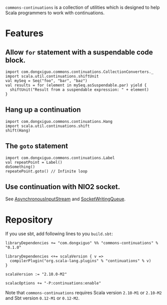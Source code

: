 `commons-continuations` is a collection of utilities which is designed to help Scala programmers to work with continuations.

# Features

## Allow `for` statement with a suspendable code block.

	import com.dongxiguo.commons.continuations.CollectionConverters._
	import scala.util.continuations.shiftUnit
	val mySeq = Seq("foo", "bar", "baz")
	val results = for (element in mySeq.asSuspendable.par) yield {
	  shiftUnit("Result from a suspendable expression: " + element)
	}

## Hang up a continuation

	import com.dongxiguo.commons.continuations.Hang
	import scala.util.continuations.shift
	shift(Hang)

## The `goto` statement

	import com.dongxiguo.commons.continuations.Label
	val repeatPoint = Label()
	doSomething()
	repeatePoint.goto() // Infinite loop

## Use continuation with NIO2 socket.

See [AsynchronousInputStream](https://github.com/Atry/commons-continuations/blob/master/src/main/scala/com/dongxiguo/commons/continuations/io/AsynchronousInputStream.scala)
and [SocketWritingQueue](https://github.com/Atry/commons-continuations/blob/master/src/main/scala/com/dongxiguo/commons/continuations/io/SocketWritingQueue.scala).

# Repository

If you use sbt, add following lines to you `build.sbt`:
	
	libraryDependencies += "com.dongxiguo" %% "commons-continuations" % "0.1.0"
	
	libraryDependencies <+= scalaVersion { v =>
	  compilerPlugin("org.scala-lang.plugins" % "continuations" % v)
	}
	
	scalaVersion := "2.10.0-M2"
	
	scalacOptions += "-P:continuations:enable"

Note that `commons-continuations` requires Scala version `2.10-M1` or `2.10-M2` and Sbt version `0.12-M1` or `0.12-M2`.
